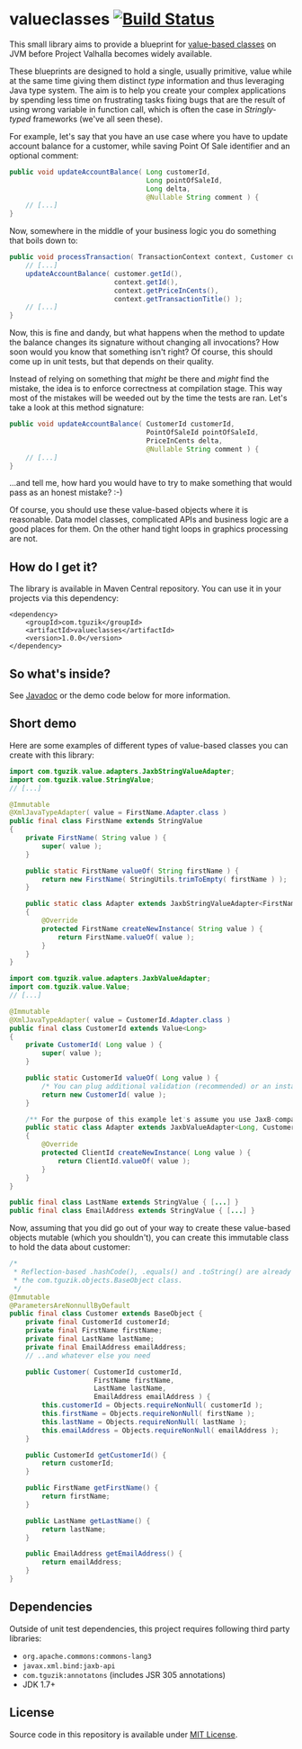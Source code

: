 # valueclasses [![Build Status](https://travis-ci.org/tguzik/valueclasses.png?branch=master)](https://travis-ci.org/tguzik/valueclasses)

This small library aims to provide a blueprint for [value-based classes](http://docs.oracle.com/javase/8/docs/api/java/lang/doc-files/ValueBased.html)
on JVM before Project Valhalla becomes widely available. 

These blueprints are designed to hold a single, usually primitive, value while at the same time giving them distinct 
*type* information and thus leveraging Java type system. The aim is to help you create your complex applications by 
spending less time on frustrating tasks fixing bugs that are the result of using wrong variable in function call, 
which is often the case in *Stringly-typed* frameworks (we've all seen these).

For example, let's say that you have an use case where you have to update account balance for a customer, 
while saving Point Of Sale identifier and an optional comment:

```java
public void updateAccountBalance( Long customerId, 
                                  Long pointOfSaleId, 
                                  Long delta, 
                                  @Nullable String comment ) {
    // [...]
}
```

Now, somewhere in the middle of your business logic you do something that boils down to:

```java
public void processTransaction( TransactionContext context, Customer customer ) {
    // [...]
    updateAccountBalance( customer.getId(),
                          context.getId(),
                          context.getPriceInCents(),
                          context.getTransactionTitle() );
    // [...]
}
```

Now, this is fine and dandy, but what happens when the method to update the balance changes its signature without 
changing all invocations? How soon would you know that something isn't right? Of course, 
this should come up in unit tests, but that depends on their quality.

Instead of relying on something that *might* be there and *might* find the mistake, 
the idea is to enforce correctness at compilation stage. This way most of the mistakes will be weeded out by the time
 the tests are ran. Let's take a look at this method signature:

```java
public void updateAccountBalance( CustomerId customerId,
                                  PointOfSaleId pointOfSaleId,
                                  PriceInCents delta,
                                  @Nullable String comment ) {
    // [...]
}
```

...and tell me, how hard you would have to try to make something that would pass as an honest mistake? :-)

Of course, you should use these value-based objects where it is reasonable. Data model classes, complicated APIs and 
business logic are a good places for them. On the other hand tight loops in graphics processing are not.


## How do I get it?

The library is available in Maven Central repository. You can use it in your projects via this dependency:

    <dependency>
        <groupId>com.tguzik</groupId>
        <artifactId>valueclasses</artifactId>
        <version>1.0.0</version>
    </dependency>


## So what's inside?

See [Javadoc](http://tguzik.github.io/valueclasses/) or the demo code below for more information.


## Short demo

Here are some examples of different types of value-based classes you can create with this library:

```java
import com.tguzik.value.adapters.JaxbStringValueAdapter;
import com.tguzik.value.StringValue;
// [...]

@Immutable
@XmlJavaTypeAdapter( value = FirstName.Adapter.class )
public final class FirstName extends StringValue
{
    private FirstName( String value ) {
        super( value );
    }

    public static FirstName valueOf( String firstName ) {
        return new FirstName( StringUtils.trimToEmpty( firstName ) );
    }

    public static class Adapter extends JaxbStringValueAdapter<FirstName>
    {
        @Override
        protected FirstName createNewInstance( String value ) {
            return FirstName.valueOf( value );
        }
    }
}
```

```java
import com.tguzik.value.adapters.JaxbValueAdapter;
import com.tguzik.value.Value;
// [...]

@Immutable
@XmlJavaTypeAdapter( value = CustomerId.Adapter.class )
public final class CustomerId extends Value<Long>
{
    private CustomerId( Long value ) {
        super( value );
    }

    public static CustomerId valueOf( Long value ) {
        /* You can plug additional validation (recommended) or an instance cache here, if you need one. */
        return new CustomerId( value );
    }

    /** For the purpose of this example let's assume you use JaxB-compatible library */
    public static class Adapter extends JaxbValueAdapter<Long, CustomerId>
    {
        @Override
        protected ClientId createNewInstance( Long value ) {
            return ClientId.valueOf( value );
        }
    }
}
```

```java
public final class LastName extends StringValue { [...] }
public final class EmailAddress extends StringValue { [...] }
```

   
Now, assuming that you did go out of your way to create these value-based objects mutable (which you shouldn't), 
you can create this immutable class to hold the data about customer:

```java
/*
 * Reflection-based .hashCode(), .equals() and .toString() are already defined in 
 * the com.tguzik.objects.BaseObject class.
 */
@Immutable
@ParametersAreNonnullByDefault
public final class Customer extends BaseObject {
    private final CustomerId customerId;
    private final FirstName firstName;
    private final LastName lastName;
    private final EmailAddress emailAddress;
    // ..and whatever else you need

    public Customer( CustomerId customerId, 
                     FirstName firstName, 
                     LastName lastName, 
                     EmailAddress emailAddress ) {
        this.customerId = Objects.requireNonNull( customerId );
        this.firstName = Objects.requireNonNull( firstName );
        this.lastName = Objects.requireNonNull( lastName );
        this.emailAddress = Objects.requireNonNull( emailAddress );
    }

    public CustomerId getCustomerId() {
        return customerId;
    }

    public FirstName getFirstName() {
        return firstName;
    }

    public LastName getLastName() {
        return lastName;
    }

    public EmailAddress getEmailAddress() {
        return emailAddress;
    }
}
```

## Dependencies

Outside of unit test dependencies, this project requires following third party libraries:

* `org.apache.commons:commons-lang3`
* `javax.xml.bind:jaxb-api`
* `com.tguzik:annotatons` (includes JSR 305 annotations)
* JDK 1.7+


## License

Source code in this repository is available under [MIT License](LICENSE).
 
